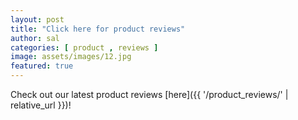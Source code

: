 ```yaml
---
layout: post
title: "Click here for product reviews"
author: sal
categories: [ product , reviews ]
image: assets/images/12.jpg
featured: true
---
```

Check out our latest product reviews [here]({{ '/product_reviews/' | relative_url }})!
